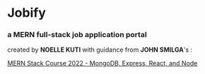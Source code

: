 # Jobify
### a MERN full-stack job application portal 
created by **NOELLE KUTI**  with guidance from **JOHN SMILGA**'s :

[MERN Stack Course 2022 - MongoDB, Express, React, and Node](https://www.udemy.com/course/mern-stack-course-mongodb-express-react-and-nodejs/) 